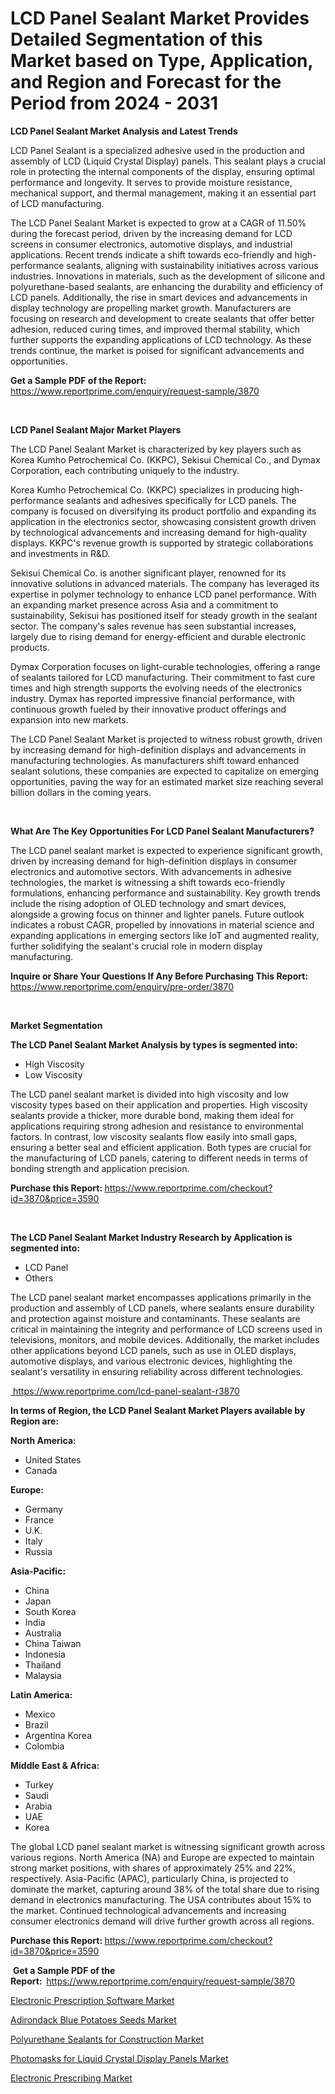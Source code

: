 <p><h1>LCD Panel Sealant Market Provides Detailed Segmentation of this Market based on Type, Application, and Region and Forecast for the Period from 2024 - 2031</h1></p><p><strong>LCD Panel Sealant Market Analysis and Latest Trends</strong></p>
<p><p>LCD Panel Sealant is a specialized adhesive used in the production and assembly of LCD (Liquid Crystal Display) panels. This sealant plays a crucial role in protecting the internal components of the display, ensuring optimal performance and longevity. It serves to provide moisture resistance, mechanical support, and thermal management, making it an essential part of LCD manufacturing.</p><p>The LCD Panel Sealant Market is expected to grow at a CAGR of 11.50% during the forecast period, driven by the increasing demand for LCD screens in consumer electronics, automotive displays, and industrial applications. Recent trends indicate a shift towards eco-friendly and high-performance sealants, aligning with sustainability initiatives across various industries. Innovations in materials, such as the development of silicone and polyurethane-based sealants, are enhancing the durability and efficiency of LCD panels. Additionally, the rise in smart devices and advancements in display technology are propelling market growth. Manufacturers are focusing on research and development to create sealants that offer better adhesion, reduced curing times, and improved thermal stability, which further supports the expanding applications of LCD technology. As these trends continue, the market is poised for significant advancements and opportunities.</p></p>
<p><strong>Get a Sample PDF of the Report:&nbsp;</strong> <a href="https://www.reportprime.com/enquiry/request-sample/3870">https://www.reportprime.com/enquiry/request-sample/3870</a></p>
<p>&nbsp;</p>
<p><strong>LCD Panel Sealant Major Market Players</strong></p>
<p><p>The LCD Panel Sealant Market is characterized by key players such as Korea Kumho Petrochemical Co. (KKPC), Sekisui Chemical Co., and Dymax Corporation, each contributing uniquely to the industry. </p><p>Korea Kumho Petrochemical Co. (KKPC) specializes in producing high-performance sealants and adhesives specifically for LCD panels. The company is focused on diversifying its product portfolio and expanding its application in the electronics sector, showcasing consistent growth driven by technological advancements and increasing demand for high-quality displays. KKPC's revenue growth is supported by strategic collaborations and investments in R&D.</p><p>Sekisui Chemical Co. is another significant player, renowned for its innovative solutions in advanced materials. The company has leveraged its expertise in polymer technology to enhance LCD panel performance. With an expanding market presence across Asia and a commitment to sustainability, Sekisui has positioned itself for steady growth in the sealant sector. The company's sales revenue has seen substantial increases, largely due to rising demand for energy-efficient and durable electronic products.</p><p>Dymax Corporation focuses on light-curable technologies, offering a range of sealants tailored for LCD manufacturing. Their commitment to fast cure times and high strength supports the evolving needs of the electronics industry. Dymax has reported impressive financial performance, with continuous growth fueled by their innovative product offerings and expansion into new markets.</p><p>The LCD Panel Sealant Market is projected to witness robust growth, driven by increasing demand for high-definition displays and advancements in manufacturing technologies. As manufacturers shift toward enhanced sealant solutions, these companies are expected to capitalize on emerging opportunities, paving the way for an estimated market size reaching several billion dollars in the coming years.</p></p>
<p>&nbsp;</p>
<p><strong>What Are The Key Opportunities For LCD Panel Sealant Manufacturers?</strong></p>
<p><p>The LCD panel sealant market is expected to experience significant growth, driven by increasing demand for high-definition displays in consumer electronics and automotive sectors. With advancements in adhesive technologies, the market is witnessing a shift towards eco-friendly formulations, enhancing performance and sustainability. Key growth trends include the rising adoption of OLED technology and smart devices, alongside a growing focus on thinner and lighter panels. Future outlook indicates a robust CAGR, propelled by innovations in material science and expanding applications in emerging sectors like IoT and augmented reality, further solidifying the sealant's crucial role in modern display manufacturing.</p></p>
<p><strong>Inquire or Share Your Questions If Any Before Purchasing This Report:</strong> <a href="https://www.reportprime.com/enquiry/pre-order/3870">https://www.reportprime.com/enquiry/pre-order/3870</a></p>
<p>&nbsp;</p>
<p><strong>Market Segmentation</strong></p>
<p><strong>The LCD Panel Sealant Market Analysis by types is segmented into:</strong></p>
<p><ul><li>High Viscosity</li><li>Low Viscosity</li></ul></p>
<p><p>The LCD panel sealant market is divided into high viscosity and low viscosity types based on their application and properties. High viscosity sealants provide a thicker, more durable bond, making them ideal for applications requiring strong adhesion and resistance to environmental factors. In contrast, low viscosity sealants flow easily into small gaps, ensuring a better seal and efficient application. Both types are crucial for the manufacturing of LCD panels, catering to different needs in terms of bonding strength and application precision.</p></p>
<p><strong>Purchase this Report:&nbsp;</strong><a href="https://www.reportprime.com/checkout?id=3870&price=3590">https://www.reportprime.com/checkout?id=3870&price=3590</a></p>
<p>&nbsp;</p>
<p><strong>The LCD Panel Sealant Market Industry Research by Application is segmented into:</strong></p>
<p><ul><li>LCD Panel</li><li>Others</li></ul></p>
<p><p>The LCD panel sealant market encompasses applications primarily in the production and assembly of LCD panels, where sealants ensure durability and protection against moisture and contaminants. These sealants are critical in maintaining the integrity and performance of LCD screens used in televisions, monitors, and mobile devices. Additionally, the market includes other applications beyond LCD panels, such as use in OLED displays, automotive displays, and various electronic devices, highlighting the sealant's versatility in ensuring reliability across different technologies.</p></p>
<p><a href="https://www.reportprime.com/lcd-panel-sealant-r3870">&nbsp;https://www.reportprime.com/lcd-panel-sealant-r3870</a></p>
<p><strong>In terms of Region, the LCD Panel Sealant Market Players available by Region are:</strong></p>
<p>
    <p> <strong> North America: </strong>
        <ul>
            <li>United States</li>
            <li>Canada</li>
        </ul>
        </p> 
    <p> <strong> Europe: </strong>
        <ul>
            <li>Germany</li>
            <li>France</li>
            <li>U.K.</li>
            <li>Italy</li>
            <li>Russia</li>
        </ul>
        </p> 
    <p> <strong> Asia-Pacific: </strong>
        <ul>
            <li>China</li>
            <li>Japan</li>
            <li>South Korea</li>
            <li>India</li>
            <li>Australia</li>
            <li>China Taiwan</li>
            <li>Indonesia</li>
            <li>Thailand</li>
            <li>Malaysia</li>
        </ul>
        </p> 
    <p> <strong> Latin America: </strong>
        <ul>
            <li>Mexico</li>
            <li>Brazil</li>
            <li>Argentina Korea</li>
            <li>Colombia</li>
        </ul>
        </p> 
    <p> <strong> Middle East & Africa: </strong>
        <ul>
            <li>Turkey</li>
            <li>Saudi</li>
            <li>Arabia</li>
            <li>UAE</li>
            <li>Korea</li>
        </ul>
    </p>
    </p>
<p><p>The global LCD panel sealant market is witnessing significant growth across various regions. North America (NA) and Europe are expected to maintain strong market positions, with shares of approximately 25% and 22%, respectively. Asia-Pacific (APAC), particularly China, is projected to dominate the market, capturing around 38% of the total share due to rising demand in electronics manufacturing. The USA contributes about 15% to the market. Continued technological advancements and increasing consumer electronics demand will drive further growth across all regions.</p></p>
<p><strong>Purchase this Report: </strong><a href="https://www.reportprime.com/checkout?id=3870&price=3590">https://www.reportprime.com/checkout?id=3870&price=3590</a></p>
<p>&nbsp;<strong>Get a Sample PDF of the Report:&nbsp;&nbsp;</strong><a href="https://www.reportprime.com/enquiry/request-sample/3870">https://www.reportprime.com/enquiry/request-sample/3870</a></p>
<p><strong></strong></p>
<p><p><a href="https://www.linkedin.com/pulse/future-electronic-prescription-software-market-global-forecast-trends-73b4e?trackingId=HkwSVQKwRnqlpGA1Hxq4og%3D%3D">Electronic Prescription Software Market</a></p><p><a href="https://issuu.com/reportprime-2/docs/adirondack-blue-potatoes-seeds-mark_99df7834cf354b">Adirondack Blue Potatoes Seeds Market</a></p><p><a href="https://issuu.com/reportprime-2/docs/polyurethane-sealants-for-construct_e61f3d84a6b2e8">Polyurethane Sealants for Construction Market</a></p><p><a href="https://github.com/PeterParrish5/Market-Research-Report-List-6/blob/main/photomasks-for-liquid-crystal-display-panels-market.md">Photomasks for Liquid Crystal Display Panels Market</a></p><p><a href="https://www.linkedin.com/pulse/evaluating-global-electronic-prescribing-market-trends-growth-hdgse?trackingId=SJ7J6uNBSEyvbVWdoJga6Q%3D%3D">Electronic Prescribing Market</a></p></p>